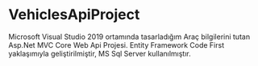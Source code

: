 # VehiclesApiProject
Microsoft Visual Studio 2019 ortamında tasarladığım Araç bilgilerini tutan Asp.Net MVC Core Web Api Projesi.
Entity Framework Code First yaklaşımıyla geliştirilmiştir, MS Sql Server kullanılmıştır.
